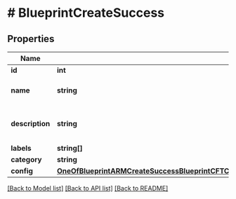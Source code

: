 # # BlueprintCreateSuccess

## Properties

Name | Type | Description | Notes
------------ | ------------- | ------------- | -------------
**id** | **int** | Blueprint ID | [optional]
**name** | **string** | A name for the blueprint | [optional]
**description** | **string** | A description for the blueprint | [optional]
**labels** | **string[]** |  | [optional]
**category** | **string** | Category | [optional]
**config** | [**OneOfBlueprintARMCreateSuccessBlueprintCFTCreateSuccessBlueprintHelmCreateSuccessBlueprintKubernetesCreateSuccessBlueprintMorpheusCreateSuccessBlueprintTerraformCreateSuccess**](OneOfBlueprintARMCreateSuccessBlueprintCFTCreateSuccessBlueprintHelmCreateSuccessBlueprintKubernetesCreateSuccessBlueprintMorpheusCreateSuccessBlueprintTerraformCreateSuccess.md) |  | [optional]

[[Back to Model list]](../../README.md#models) [[Back to API list]](../../README.md#endpoints) [[Back to README]](../../README.md)
